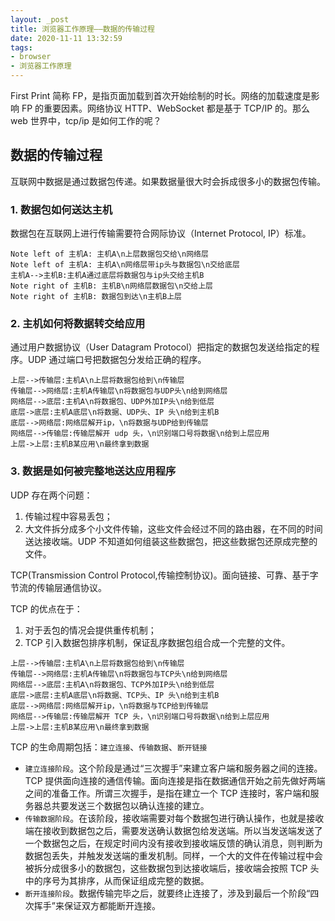 ```yaml
---
layout: _post
title: 浏览器工作原理——数据的传输过程
date: 2020-11-11 13:32:59
tags:
- browser
- 浏览器工作原理
---
```



First Print 简称 FP，是指页面加载到首次开始绘制的时长。网络的加载速度是影响 FP 的重要因素。网络协议 HTTP、WebSocket 都是基于 TCP/IP 的。那么 web 世界中，tcp/ip 是如何工作的呢？

## 数据的传输过程
互联网中数据是通过数据包传递。如果数据量很大时会拆成很多小的数据包传输。

### 1.  数据包如何送达主机
数据包在互联网上进行传输需要符合网际协议（Internet Protocol, IP）标准。

```sequence
Note left of 主机A: 主机A\n上层数据包交给\n网络层
Note left of 主机A: 主机A\n网络层带ip头与数据包\n交给底层
主机A-->主机B:主机A通过底层将数据包与ip头交给主机B
Note right of 主机B: 主机B\n网络层数据包\n交给上层
Note right of 主机B: 数据包到达\n主机B上层
```

<!--more-->

### 2.  主机如何将数据转交给应用
通过用户数据协议（User Datagram Protocol）把指定的数据包发送给指定的程序。UDP 通过端口号把数据包分发给正确的程序。

```sequence
上层-->传输层:主机A\n上层将数据包给到\n传输层
传输层-->网络层:主机A传输层\n将数据包与UDP头\n给到网络层
网络层-->底层:主机A\n将数据包、UDP外加IP头\n给到低层
底层->底层:主机A底层\n将数据、UDP头、IP 头\n给到主机B
底层-->网络层:网络层解开ip，\n将数据与UDP给到传输层
网络层-->传输层:传输层解开 udp 头，\n识别端口号将数据\n给到上层应用
上层->上层:主机B某应用\n最终拿到数据
```

### 3.  数据是如何被完整地送达应用程序
UDP 存在两个问题：
1.  传输过程中容易丢包；
2.  大文件拆分成多个小文件传输，这些文件会经过不同的路由器，在不同的时间送达接收端。UDP 不知道如何组装这些数据包，把这些数据包还原成完整的文件。

TCP(Transmission Control Protocol,传输控制协议)。面向链接、可靠、基于字节流的传输层通信协议。

TCP 的优点在于：
1.  对于丢包的情况会提供重传机制；
2.  TCP 引入数据包排序机制，保证乱序数据包组合成一个完整的文件。

```sequence
上层-->传输层:主机A\n上层将数据包给到\n传输层
传输层-->网络层:主机A传输层\n将数据包与TCP头\n给到网络层
网络层-->底层:主机A\n将数据包、TCP外加IP头\n给到低层
底层->底层:主机A底层\n将数据、TCP头、IP 头\n给到主机B
底层-->网络层:网络层解开ip，\n将数据与TCP给到传输层
网络层-->传输层:传输层解开 TCP 头，\n识别端口号将数据\n给到上层应用
上层->上层:主机B某应用\n最终拿到数据
```

TCP 的生命周期包括：`建立连接`、`传输数据`、`断开链接`
* `建立连接阶段`。这个阶段是通过“三次握手”来建立客户端和服务器之间的连接。TCP 提供面向连接的通信传输。面向连接是指在数据通信开始之前先做好两端之间的准备工作。所谓三次握手，是指在建立一个 TCP 连接时，客户端和服务器总共要发送三个数据包以确认连接的建立。
* `传输数据阶段`。在该阶段，接收端需要对每个数据包进行确认操作，也就是接收端在接收到数据包之后，需要发送确认数据包给发送端。所以当发送端发送了一个数据包之后，在规定时间内没有接收到接收端反馈的确认消息，则判断为数据包丢失，并触发发送端的重发机制。同样，一个大的文件在传输过程中会被拆分成很多小的数据包，这些数据包到达接收端后，接收端会按照 TCP 头中的序号为其排序，从而保证组成完整的数据。
* `断开连接阶段`。数据传输完毕之后，就要终止连接了，涉及到最后一个阶段“四次挥手”来保证双方都能断开连接。
